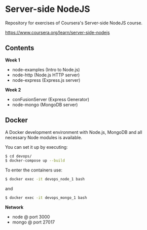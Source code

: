 # Server-side NodeJS
Repository for exercises of Coursera's Server-side NodeJS course.

https://www.coursera.org/learn/server-side-nodejs

## Contents

**Week 1**
- node-examples (Intro to Node.js)
- node-http     (Node.js HTTP server)
- node-express  (Express.js server)

**Week 2**
- conFusionServer (Express Generator)
- node-mongo      (MongoDB server)

## Docker
A Docker development environment with Node.js, MongoDB and all necessary Node modules is available.

You can set it up by executing:

```bash
$ cd devops/
$ docker-compose up --build
```

To enter the containers use:

```bash
$ docker exec -it devops_node_1 bash
```
and
```bash
$ docker exec -it devops_mongo_1 bash
```

**Network**
- node  @ port 3000 
- mongo @ port 27017
